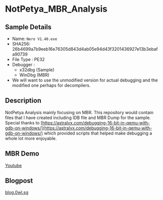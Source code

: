 # NotPetya_MBR_Analysis
## Sample Details
- Name: `Nero V1.40.exe`
- SHA256: 26b4699a7b9eeb16e76305d843d4ab05e94d43f3201436927e13b3ebafa90739
- File Type : PE32 
- Debugger : 
	- x32dbg (Sample)
	- WinDbg (MBR)
- We will want to use the unmodified version for actual debugging and the modified one perhaps for decompilers.

## Description
NotPetya Analysis mainly focusing on MBR. This repository would contain files that I have created including IDB file and MBR Dump for the sample.
Special thanks to [https://astralvx.com/debugging-16-bit-in-qemu-with-gdb-on-windows/](https://astralvx.com/debugging-16-bit-in-qemu-with-gdb-on-windows/)  which provided scripts that helped make debugging a whole lot more enjoyable.

## MBR Demo
[Youtube](https://www.youtube.com/watch?v=bZ5i9CsmxnE)

## Blogpost
[blog.0wl.sg](https://blog.0wl.sg/Posts/2025/Mar/20250225122153---BLG---Taking-a-look-into-NotPetya's-MBR-Corruption)


